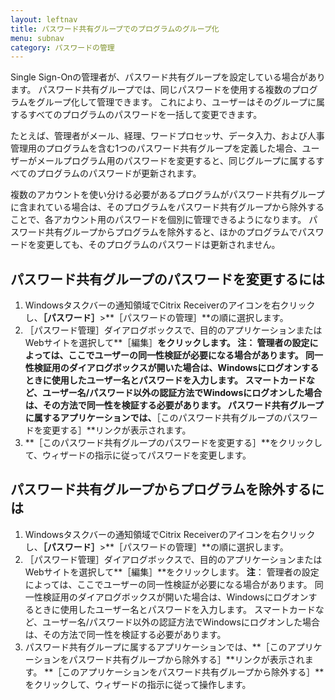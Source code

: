 ```yaml
---
layout: leftnav
title: パスワード共有グループでのプログラムのグループ化
menu: subnav
category: パスワードの管理
---
```


Single Sign-Onの管理者が、パスワード共有グループを設定している場合があります。 パスワード共有グループでは、同じパスワードを使用する複数のプログラムをグループ化して管理できます。 これにより、ユーザーはそのグループに属するすべてのプログラムのパスワードを一括して変更できます。

たとえば、管理者がメール、経理、ワードプロセッサ、データ入力、および人事管理用のプログラムを含む1つのパスワード共有グループを定義した場合、ユーザーがメールプログラム用のパスワードを変更すると、同じグループに属するすべてのプログラムのパスワードが更新されます。

複数のアカウントを使い分ける必要があるプログラムがパスワード共有グループに含まれている場合は、そのプログラムをパスワード共有グループから除外することで、各アカウント用のパスワードを個別に管理できるようになります。 パスワード共有グループからプログラムを除外すると、ほかのプログラムでパスワードを変更しても、そのプログラムのパスワードは更新されません。

## パスワード共有グループのパスワードを変更するには

1. Windowsタスクバーの通知領域でCitrix Receiverのアイコンを右クリックし、**［パスワード］**>**［パスワードの管理］**の順に選択します。
1. ［パスワード管理］ダイアログボックスで、目的のアプリケーションまたはWebサイトを選択して**［編集］**をクリックします。
**注**： 管理者の設定によっては、ここでユーザーの同一性検証が必要になる場合があります。 同一性検証用のダイアログボックスが開いた場合は、Windowsにログオンするときに使用したユーザー名とパスワードを入力します。 スマートカードなど、ユーザー名/パスワード以外の認証方法でWindowsにログオンした場合は、その方法で同一性を検証する必要があります。 パスワード共有グループに属するアプリケーションでは、**［このパスワード共有グループのパスワードを変更する］**リンクが表示されます。
1. **［このパスワード共有グループのパスワードを変更する］**をクリックして、ウィザードの指示に従ってパスワードを変更します。

## パスワード共有グループからプログラムを除外するには

1. Windowsタスクバーの通知領域でCitrix Receiverのアイコンを右クリックし、**［パスワード］**>**［パスワードの管理］**の順に選択します。
1. ［パスワード管理］ダイアログボックスで、目的のアプリケーションまたはWebサイトを選択して**［編集］**をクリックします。
**注**： 管理者の設定によっては、ここでユーザーの同一性検証が必要になる場合があります。 同一性検証用のダイアログボックスが開いた場合は、Windowsにログオンするときに使用したユーザー名とパスワードを入力します。 スマートカードなど、ユーザー名/パスワード以外の認証方法でWindowsにログオンした場合は、その方法で同一性を検証する必要があります。
1. パスワード共有グループに属するアプリケーションでは、**［このアプリケーションをパスワード共有グループから除外する］**リンクが表示されます。
**［このアプリケーションをパスワード共有グループから除外する］**をクリックして、ウィザードの指示に従って操作します。

